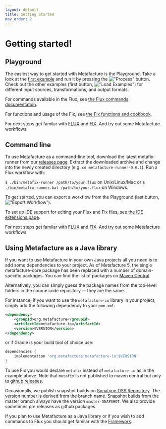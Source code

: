 ```yaml
---
layout: default
title: Getting Started
nav_order: 2
---
```


# Getting started!

## Playground

The easiest way to get started with Metafacture is the Playground. Take a look at the [first example](https://metafacture.org/playground/?example=encode-xml) and run it by pressing the !["Process"](https://metafacture.org/img/process.png) button. Check out the other examples (first button, !["Load Examples"](https://metafacture.org/img/load-exmples.png)) for different input sources, transformations, and output formats.

For commands available in the Flux, see [the Flux commands documentation](flux/flux-commands.html).

For functions and usage of the Fix, see [the Fix functions and cookbook](fix/Fix-functions-and-Cookbook.html).

For next steps get familar with [FLUX](flux/Flux-User-Guide.html) and [FIX](fix/Fix-User-Guide.html). And try out some Metafacture workflows.

## Command line

To use Metafacture as a command-line tool, download the latest metafix-runner from our [releases page](https://github.com/metafacture/metafacture-fix/releases). Extract the downloaded archive and change into the newly created directory (e.g. `cd metafacture-runner-0.6.1`). Run a Flux workflow with:

`$ ./bin/metafix-runner /path/to/your.flux` on Unix/Linux/Mac or
`$ ./bin/metafix-runner.bat /path/to/your.flux` on Windows.

To get started, you can export a workflow from the Playground (last button, !["Export Workflow"](https://metafacture.org/img/export.png)).

To set up IDE support for editing your Flux and Fix files, see [the IDE extensions page](https://metafacture.org/ide-extensions.html).

For next steps get familar with [FLUX](flux/Flux-User-Guide.html) and [FIX](fix/Fix-User-Guide.html). And try out some Metafacture workflows.

## Using Metafacture as a Java library

If you want to use Metafacture in your own Java projects all you need is to add some dependencies to your project. As of Metafacture 5, the single metafacture-core package has been replaced with a number of domain-specific packages. You can find the list of packages on [Maven Central](https://search.maven.org/search?q=g:org.metafacture).

Alternatively, you can simply guess the package names from the top-level folders in the source code repository -- they are the same. 

For instance, if you want to use the `metafacture-io` library in your project, simply add the following dependency to your `pom.xml`:

```xml
<dependency>
    <groupId>org.metafacture</groupId>
    <artifactId>metafacture-io</artifactId>
    <version>$VERSION</version>
</dependency>
```

or if Gradle is your build tool of choice use:

```groovy
dependencies {
    implementation 'org.metafacture:metafacture-io:$VERSION'
}
```

To use Fix you would declare `metafix` instead of `metafacture-io` as in the example above. Note that `metafix` is not published to maven central but only to [github releases](https://github.com/metafacture/metafacture-fix/releases).

Occasionally, we publish snapshot builds on [Sonatype OSS Repository](https://oss.sonatype.org/index.html#nexus-search;gav~org.metafacture~~~~~kw,versionexpand). The version number is derived from the branch name. Snapshot builds from the master branch always have the version `master-SNAPSHOT`. We also provide sometimes pre releases as github packages.


If you plan to use Metafacture as a Java library or if you wish to add commands to Flux you should get familar with the [Framework](java-integration/Framework-User-Guide.html).
